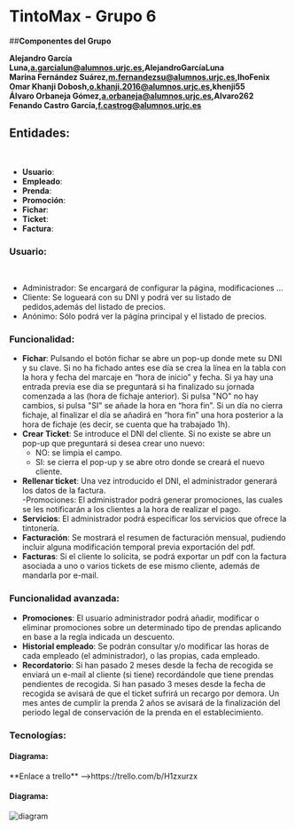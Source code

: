 # TintoMax - Grupo 6
##**Componentes del Grupo**<p>
**Alejandro García Luna,a.garcialun@alumnos.urjc.es,AlejandroGarcíaLuna**</br>
**Marina Fernández Suárez,m.fernandezsu@alumnos.urjc.es,IhoFenix**</br>
**Omar Khanji Dobosh,o.khanji.2016@alumnos.urjc.es,khenji55**</br>
**Álvaro Orbaneja Gómez,a.orbaneja@alumnos.urjc.es,Alvaro262**</br>
**Fenando Castro García,f.castrog@alumnos.urjc.es**</br>
<h2>Entidades:</h2> </br>

* **Usuario**: </br>
* **Empleado**: </br>
* **Prenda**: </br>
* **Promoción**: </br>
* **Fichar**: </br>
* **Ticket**: </br>
* **Factura**: </br>

<h3>Usuario:</h3></br>

* Administrador: Se encargará de configurar la página, modificaciones …      </br> 		
* Cliente: Se logueará con su DNI y podrá ver su listado de pedidos,además del listado de precios.</br>
* Anónimo: Sólo podrá ver la página principal y el listado de precios.</br>

<h3>Funcionalidad:</h3>
	
  * **Fichar**: Pulsando el botón fichar se abre un pop-up donde mete su DNI y su clave. Si no ha fichado antes ese día se crea la línea en la tabla con la hora y fecha del marcaje en “hora de inicio” y fecha. Si ya hay una entrada previa ese dia se preguntará si ha finalizado su jornada comenzada a las (hora de fichaje anterior). Si pulsa "NO" no hay cambios, si pulsa "SI" se añade la hora en “hora fin”.
  Si un día no cierra fichaje, al finalizar el día se añadirá en “hora fin” una hora posterior a la hora de fichaje (es decir, se cuenta que ha trabajado 1h).</br>
  * **Crear Ticket**: Se introduce el DNI del cliente. Si no existe se abre un pop-up que preguntará si desea crear uno nuevo:</br>
    * NO: se limpia el campo.</br>
    * SI: se cierra el pop-up y se abre otro donde se creará el nuevo cliente.</br>
  * **Rellenar ticket**: Una vez introducido el DNI, el administrador generará los datos de la factura.</br>
  -Promociones: El administrador podrá generar promociones, las cuales se les notificarán a los clientes a la hora de realizar el pago.</br>
  * **Servicios**: El administrador podrá especificar los servicios que ofrece la tintonería.</br>
  * **Facturación**: Se mostrará el resumen de facturación mensual, pudiendo incluir alguna modificación temporal previa exportación del pdf.</br>
  * **Facturas**: Si el cliente lo solicita, se podrá exportar un pdf con la factura asociada a uno o varios tickets de ese mismo cliente, además de mandarla por e-mail.
  
  <h3>Funcionalidad avanzada:</h3>
	
  * **Promociones**: El usuario administrador podrá añadir, modificar o eliminar promociones sobre un determinado tipo de prendas aplicando en base a la regla indicada un descuento.</br>
  * **Historial empleado**: Se podrán consultar y/o modificar las horas de cada empleado (el administrador), o las propias, cada empleado.
  * **Recordatorio**: Si han pasado 2 meses desde la fecha de recogida se enviará un e-mail al cliente (si tiene) recordándole que tiene prendas pendientes de recogida. Si han pasado 3 meses desde la fecha de recogida se avisará de que el ticket sufrirá un recargo por demora. Un mes antes de cumplir la prenda 2 años se avisará de la finalización del periodo legal de conservación de la prenda en el establecimiento.
   <h3>Tecnologías:</h3>
   
   <h4>Diagrama:</h4>
    **Enlace a trello** -->https://trello.com/b/H1zxurzx
   <h4>Diagrama:</h4>
   
![diagram](https://user-images.githubusercontent.com/12202594/35738061-f6ddb7e0-082d-11e8-9ce4-cbcc76db0c09.png)
